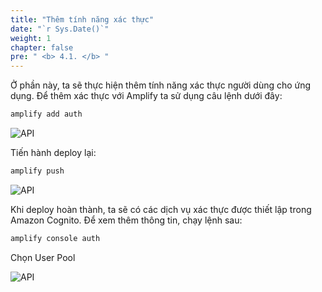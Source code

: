 ```yaml
---
title: "Thêm tính năng xác thực"
date: "`r Sys.Date()`"
weight: 1
chapter: false
pre: " <b> 4.1. </b> "
---
```


Ở phần này, ta sẽ thực hiện thêm tính năng xác thực người dùng cho ứng dụng. Để thêm xác thực với Amplify ta sử dụng câu lệnh dưới đây:

```html
amplify add auth
```

![API](/images/4-auth/auth-01.png)

Tiến hành deploy lại:

```html
amplify push
```

![API](/images/4-auth/auth-02.png)

Khi deploy hoàn thành, ta sẽ có các dịch vụ xác thực được thiết lập trong Amazon Cognito. Để xem thêm thông tin, chạy lệnh sau:

```html
amplify console auth
```

Chọn User Pool

![API](/images/4-auth/auth-03.png)
